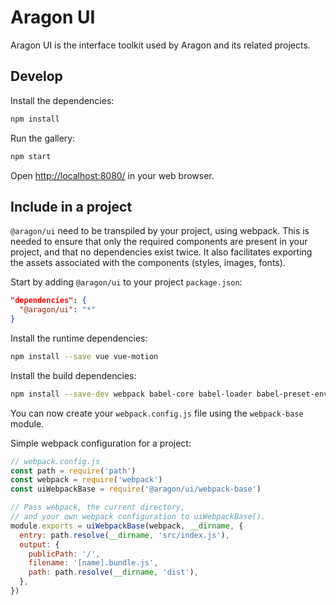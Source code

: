 # Aragon UI

Aragon UI is the interface toolkit used by Aragon and its related projects.

## Develop

Install the dependencies:

```sh
npm install
```

Run the gallery:

```sh
npm start
```

Open <http://localhost:8080/> in your web browser.

## Include in a project

`@aragon/ui` need to be transpiled by your project, using webpack. This is
needed to ensure that only the required components are present in your project,
and that no dependencies exist twice. It also facilitates exporting the assets
associated with the components (styles, images, fonts).

Start by adding `@aragon/ui` to your project `package.json`:

```json
"dependencies": {
  "@aragon/ui": "*"
}
```

Install the runtime dependencies:

```sh
npm install --save vue vue-motion
```

Install the build dependencies:

```sh
npm install --save-dev webpack babel-core babel-loader babel-preset-env css-loader file-loader url-loader vue-loader vue-template-compiler
```

You can now create your `webpack.config.js` file using the `webpack-base` module.

Simple webpack configuration for a project:

```javascript
// webpack.config.js
const path = require('path')
const webpack = require('webpack')
const uiWebpackBase = require('@aragon/ui/webpack-base')

// Pass webpack, the current directory,
// and your own webpack configuration to uiWebpackBase().
module.exports = uiWebpackBase(webpack, __dirname, {
  entry: path.resolve(__dirname, 'src/index.js'),
  output: {
    publicPath: '/',
    filename: '[name].bundle.js',
    path: path.resolve(__dirname, 'dist'),
  },
})
```
